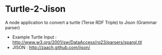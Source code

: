 Turtle-2-Jison
==============

A node application to convert a turtle (Terse RDF Triple) to Jison (Grammar parser)

* Example Turtle Input : <http://www.w3.org/2001/sw/DataAccess/rq23/parsers/sparql.ttl>
* JISON : <http://zaach.github.com/jison/>
